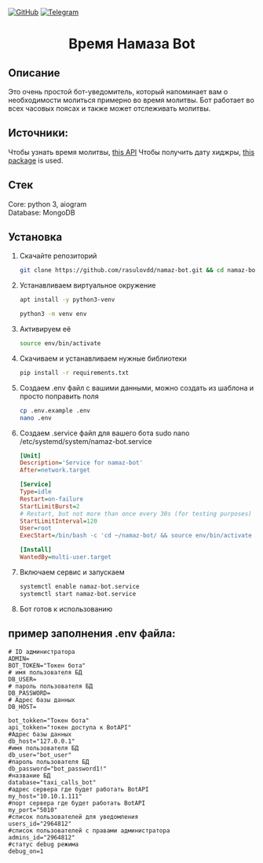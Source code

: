 [![GitHub](https://img.shields.io/github/license/rasulovdd/namaz-bot)](https://github.com/rasulovdd/namaz-bot/blob/main/LICENSE) [![Telegram](https://img.shields.io/badge/telegram-%40namaz-bot-blue)](https://t.me/namazztime_bot)

<h1 align="center">Время Намаза Bot</h1>

## Описание

Это очень простой бот-уведомитель, который напоминает вам о необходимости молиться примерно во время
молитвы. Бот работает во всех часовых поясах и также может отслеживать молитвы.

## Источники:
Чтобы узнать время молитвы, [this API](https://aladhan.com/prayer-times-api)
Чтобы получить дату хиджры, [this package](https://hijri-converter.readthedocs.io/en/stable/index.html) is used.

## Стек
Core: python 3, aiogram<br/>
Database: MongoDB<br/>

## Установка

1. Скачайте репозиторий<br/>

    ```bash
    git clone https://github.com/rasulovdd/namaz-bot.git && cd namaz-bot
    ```

2. Устанавливаем виртуальное окружение<br/>

    ```bash
    apt install -y python3-venv
    ```
    ```bash
    python3 -m venv env
    ```

3. Активируем её <br/>

    ```bash
    source env/bin/activate
    ```

4. Скачиваем и устанавливаем нужные библиотеки<br/>

    ```bash
    pip install -r requirements.txt
    ```

5. Создаем .env файл с вашими данными, можно создать из шаблона и просто поправить поля <br/>

    ```bash
    cp .env.example .env
    nano .env
    ```

6. Создаем .service файл для вашего бота 
    sudo nano /etc/systemd/system/namaz-bot.service<br/>

    ```ini
    [Unit]
    Description='Service for namaz-bot'
    After=network.target

    [Service]
    Type=idle
    Restart=on-failure
    StartLimitBurst=2
    # Restart, but not more than once every 30s (for testing purposes)
    StartLimitInterval=120
    User=root
    ExecStart=/bin/bash -c 'cd ~/namaz-bot/ && source env/bin/activate && python3 app.py'

    [Install]
    WantedBy=multi-user.target

    ```

7. Включаем сервис и запускаем<br/>

    ```bash
    systemctl enable namaz-bot.service
    systemctl start namaz-bot.service
    ```

8. Бот готов к использованию 

## пример заполнения .env файла:
    # ID администратора
    ADMIN=
    BOT_TOKEN="Токен бота"
    # имя пользователя БД
    DB_USER=
    # пароль пользователя БД
    DB_PASSWORD=
    # Адрес базы данных
    DB_HOST=

    bot_tokken="Токен бота"
    api_tokken="токен доступа к BotAPI"
    #Адрес базы данных
    db_host="127.0.0.1"
    #имя пользователя БД
    db_user="bot_user" 
    #пароль пользователя БД
    db_password="bot_password1!"
    #название БД
    database="taxi_calls_bot"
    #адрес сервера где будет работать BotAPI
    my_host="10.10.1.111"
    #порт сервера где будет работать BotAPI
    my_port="5010" 
    #список пользователей для уведомления
    users_id="2964812"
    #список пользователей c правами администратора
    admins_id="2964812"
    #статус debug режима
    debug_on=1 